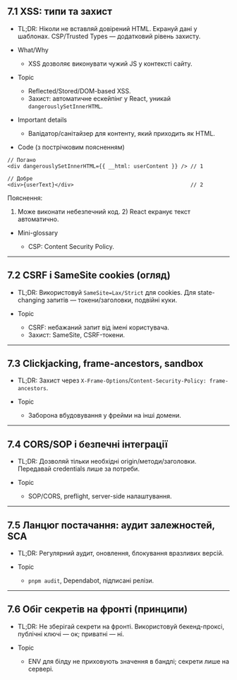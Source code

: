 ## 7.1 XSS: типи та захист

- TL;DR: Ніколи не вставляй довірений HTML. Екрануй дані у шаблонах. CSP/Trusted Types — додатковий рівень захисту.

- What/Why

  - XSS дозволяє виконувати чужий JS у контексті сайту.

- Topic

  - Reflected/Stored/DOM-based XSS.
  - Захист: автоматичне ескейпінг у React, уникай `dangerouslySetInnerHTML`.

- Important details

  - Валідатор/санітайзер для контенту, який приходить як HTML.

- Code (з пострічковим поясненням)

```tsx
// Погано
<div dangerouslySetInnerHTML={{ __html: userContent }} /> // 1

// Добре
<div>{userText}</div>                                     // 2
```

Пояснення:

1. Може виконати небезпечний код. 2) React екранує текст автоматично.

- Mini-glossary

  - CSP: Content Security Policy.

---

## 7.2 CSRF і SameSite cookies (огляд)

- TL;DR: Використовуй `SameSite=Lax/Strict` для cookies. Для state-changing запитів — токени/заголовки, подвійні куки.

- Topic

  - CSRF: небажаний запит від імені користувача.
  - Захист: SameSite, CSRF-токени.

---

## 7.3 Clickjacking, frame-ancestors, sandbox

- TL;DR: Захист через `X-Frame-Options`/`Content-Security-Policy: frame-ancestors`.

- Topic

  - Заборона вбудовування у фрейми на інші домени.

---

## 7.4 CORS/SOP і безпечні інтеграції

- TL;DR: Дозволяй тільки необхідні origin/методи/заголовки. Передавай credentials лише за потреби.

- Topic

  - SOP/CORS, preflight, server-side налаштування.

---

## 7.5 Ланцюг постачання: аудит залежностей, SCA

- TL;DR: Регулярний аудит, оновлення, блокування вразливих версій.

- Topic

  - `pnpm audit`, Dependabot, підписані релізи.

---

## 7.6 Обіг секретів на фронті (принципи)

- TL;DR: Не зберігай секрети на фронті. Використовуй бекенд-проксі, публічні ключі — ок; приватні — ні.

- Topic

  - ENV для білду не приховують значення в бандлі; секрети лише на сервері.
